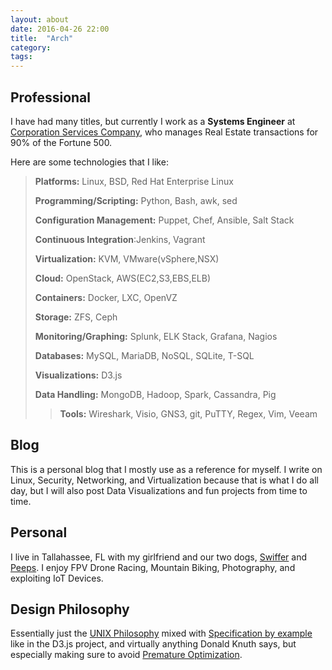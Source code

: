 ```yaml
---
layout: about
date: 2016-04-26 22:00
title:  "Arch"
category: 
tags: 
---
```


Professional
------------
I have had many titles, but currently I work as a **Systems Engineer** at [Corporation Services Company](https://www.cscglobal.com/service/cls/real-estate-recording-services), who manages Real Estate transactions for 90% of the Fortune 500.

Here are some technologies that I like:

> **Platforms:** Linux, BSD, Red Hat Enterprise Linux
>
> **Programming/Scripting:** Python, Bash, awk, sed
>
> **Configuration Management:** Puppet, Chef, Ansible, Salt Stack
>
> **Continuous Integration**:Jenkins, Vagrant
>
> **Virtualization:** KVM, VMware(vSphere,NSX)
>
> **Cloud:** OpenStack, AWS(EC2,S3,EBS,ELB)
>
> **Containers:** Docker, LXC, OpenVZ
>
> **Storage:** ZFS, Ceph
>
> **Monitoring/Graphing:** Splunk, ELK Stack, Grafana, Nagios
>
> **Databases:** MySQL, MariaDB, NoSQL, SQLite, T-SQL
>
> **Visualizations:** D3.js
>
> **Data Handling:** MongoDB, Hadoop, Spark, Cassandra, Pig
>> **Tools:** Wireshark, Visio, GNS3, git, PuTTY, Regex, Vim, Veeam

Blog
----
This is a personal blog that I mostly use as a reference for myself. I write on Linux, Security, Networking, and Virtualization because that is what I do all day, but I will also post Data Visualizations and fun projects from time to time.

Personal
--------
I live in Tallahassee, FL with my girlfriend and our two dogs, [Swiffer](https://www.graysonskent.com/images/swiffer.jpg) and [Peeps](https://www.graysonskent.com/images/peeps.JPG). I enjoy FPV Drone Racing, Mountain Biking, Photography, and exploiting IoT Devices.

Design Philosophy
-----------------
Essentially just the [UNIX Philosophy](http://wiki.c2.com/?UnixDesignPhilosophy) mixed with [Specification by example](https://en.wikipedia.org/wiki/Specification_by_example) like in the D3.js project, and virtually anything Donald Knuth says, but especially making sure to avoid [Premature Optimization](http://wiki.c2.com/?PrematureOptimization).